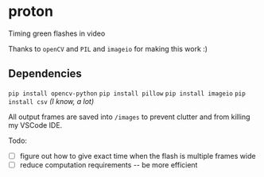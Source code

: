 # proton
Timing green flashes in video

Thanks to `openCV` and `PIL` and `imageio` for making this work :)

## Dependencies
`pip install opencv-python`
`pip install pillow`
`pip install imageio`
`pip install csv`
*(I know, a lot)*


All output frames are saved into `/images` to prevent clutter and from killing my VSCode IDE.

Todo:
- [ ] figure out how to give exact time when the flash is multiple frames wide
- [ ] reduce computation requirements -- be more efficient
